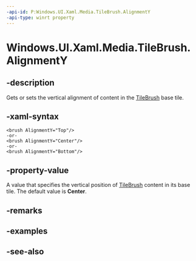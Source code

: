```yaml
---
-api-id: P:Windows.UI.Xaml.Media.TileBrush.AlignmentY
-api-type: winrt property
---
```


<!-- Property syntax
public Windows.UI.Xaml.Media.AlignmentY AlignmentY { get;  set; }
-->

# Windows.UI.Xaml.Media.TileBrush.AlignmentY

## -description
Gets or sets the vertical alignment of content in the [TileBrush](tilebrush.md) base tile.



## -xaml-syntax
```xaml
<brush AlignmentY="Top"/>
-or-
<brush AlignmentY="Center"/>
-or-
<brush AlignmentY="Bottom"/>
```


## -property-value
A value that specifies the vertical position of [TileBrush](tilebrush.md) content in its base tile. The default value is **Center**.

## -remarks

## -examples

## -see-also
